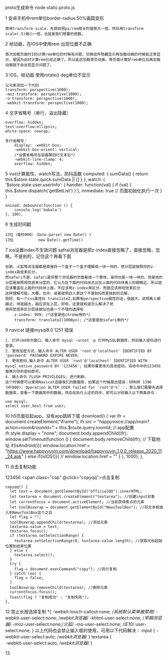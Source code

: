 <!-- 个人笔记 -->   proto生成命令 node static.proto.js
1 安卓手机中rem单位border-radius:50%画圆变形

    使用transform scale，先提前把px/rem相关的值放大一倍。然后用transform scale(.5)缩小一倍，也就是我们想要的倍数。

2 帧动画，在IOS中使用rem 出现位置不正确

    首次加载页面时IOS计算rem单位的时候有问题，切换组件隐藏显示再加载动画的时候能正常显示，是因为此时计算rem已经正确了。所以延迟加载首页动画，等页面计算好rem单位后再加载动画就不会出现显示问题了。

3 IOS，帧动画 使用rotate() deg单位不显示

    父元素添加一下代码
    transform: perspective(1000);
    -moz-transform: perspective(1000);
    -o-transform: perspective(1000);
    -webkit-transform: perspective(1000);

4 文字省略号（单行，溢出隐藏）
 
    overflow: hidden;
    text-overflow:ellipsis;
    white-space: nowrap;

    多行省略号：
        display: -webkit-box;
        -webkit-box-orient: vertical;
        /*设置省略号在容器第四行文本后*/
        -webkit-line-clamp: 4; 
        overflow: hidden;
    
5 vue计算属性，watch写法，防抖函数
    computed: {
        sumData() {
            return this.$store.state.quick.sumData || []
        }
    },
    watch: {
        '$store.state.user.userInfo': {
            handler: function(val) {
                if (val) {
                    this.$store.dispatch('getBetList')
                }
             },
             immediate: true // 页面初始化执行一次
        }
    }

    onLoad: debounce(function () {
        console.log('babala')
    }, 100),

6 生成时间戳

    13位（毫秒000） Date.parse( new Date() )
    13位           new Date().getTime()

7 ios设置index不生效问题
    safrai浏览器是把z-index直接忽略了，直接忽略，忽略，不是别的，记住这个再看下面

    谷歌，火狐等浏览器都是直接将一个盒子一个盒子理解成一块一块的，想分层就按照你的z-index高低来区分，
    而safari不是，safari是将整个浏览器的页面看成一个整体，虽然也是一块一块的，但是他的分层是按照视觉感来分层的，它认为在下面的代码块总比在上面的代码块离人的眼睛近，所以就应该覆盖在上面的代码块上面，不应该用z-index来区分，而是应该用视觉来区分
    这样理解可能，大概，也许，或者就明白人家这个不是BUG而是独到的见解，
    刚好，有一个css属性叫 translateZ,如果有perspective属性的话，值越大，说明离人眼越近，块就越大，越应该在上层，好啦，这里就知道怎么解决了吧
    用视觉感来区分层级貌似也是一个不错的选择啦
        z-index: 999; /*这里是给chrome用的*/
        transform: translateZ(1000px); /*这里是给safari用的*/


9 navicat 链接mysql8.0   1251  错误

    1. 打开cmd命令窗口，输入命令 mysql -uroot -p 打开MySQL数据库，然后输入密码进行登录。
    2. 更改加密方式，输入命令 ALTER USER 'root'@'localhost' IDENTIFIED BY 'password' PASSWORD EXPIRE NEVER;
    3. 更改密码,输入命令 ALTER USER 'root'@'localhost' IDENTIFIED WITH mysql_native_password BY '123456'; 如果你要更改为其他密码，将命令中的123456替换为你的密码即可。
    4. 输入命令 FLUSH PRIVILEGES; 进行刷新。
    这个时候便可以使用Navicat连接我们的数据库，如果这个时候报出错误：ERROR 1396 (HY000): Operation ALTER USER failed for 'root'@'%' ：，那么我们需要先选择数据库，查看一下数据库中的数据，然后在执行上述的四步。即可以分别输入以下两条命令：

    use mysql;
    select user,host from user;

10  h5页面拉起app，没有app跳转下载
    download() {
      var ifr = document.createElement("iframe");
      ifr.src = "happyvoice://app/main?action=room&roomId=" + this.$route.query.roomId; // app配置
      ifr.style.display = "none";
      document.body.appendChild(ifr);
      window.setTimeout(function () {
        document.body.removeChild(ifr);
        // 下载地址
        if(isAndroid()){
          window.location.href = "https://www.happyyuyin.com/download/happyyuyin_1.0.0_release_2020_11_24.apk"
        } else if(isIOS()){
          // window.location.href = ""
        }
      }, 1000);
    },

11  点击复制功能
    <div>
      <span id="officialQQ">123456</span>
      <span class="cop" @click="copyqq">点击复制</span>
    </div>
    <div id="NewsToolBox"></div>

    copyqq() {
      let text = document.getElementById("officialQQ").innerHTML;
      let textarea = document.createElement("textarea"); //创建input对象
      let currentFocus = document.activeElement; //当前获得焦点的元素
      let toolBoxwrap = document.getElementById("NewsToolBox"); //将文本框插入到NewsToolBox这个之后
      let flag = "";
      toolBoxwrap.appendChild(textarea); //添加元素
      textarea.value = text;
      textarea.focus();
      if (textarea.setSelectionRange) {
        textarea.setSelectionRange(0, textarea.value.length); //获取光标起始位置到结束位置
      } else {
        textarea.select();
      }
      try {
        flag = document.execCommand("copy"); //执行复制
      } catch (eo) {
        flag = false;
      }
      toolBoxwrap.removeChild(textarea); //删除元素
      currentFocus.focus();
      Toast(flag ? "复制成功" : "复制失败");
    }, 

12  禁止长按选择复制
    *{
        -webkit-touch-callout:none; /*系统默认菜单被禁用*/
        -webkit-user-select:none; /*webkit浏览器*/
        -khtml-user-select:none; /*早期浏览器*/
        -moz-user-select:none;/*火狐*/
        -ms-user-select:none; /*IE10*/
        user-select:none;
    }
    以上代码也会禁止输入框的使用，可用以下代码解决：
    input {
        -webkit-user-select:auto; /*webkit浏览器*/
    }
    textarea {                                
        -webkit-user-select:auto; /*webkit浏览器*/
    }

13  